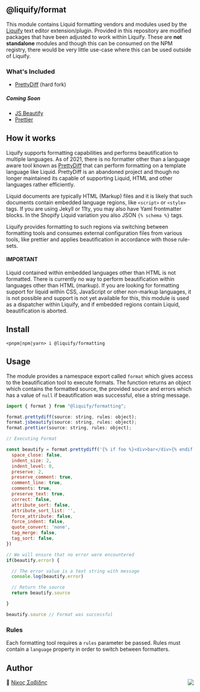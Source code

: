 ## @liquify/format

This module contains Liquid formatting vendors and modules used by the [Liquify](https://liquify.dev) text editor extension/plugin. Provided in this repository are modified packages that have been adjusted to work within Liquify. These are **not standalone** modules and though this can be consumed on the NPM registry, there would be very little use-case where this can be used outside of Liquify.

### What's Included

- [PrettyDiff](https://github.com/prettydiff/prettydiff) (hard fork)

##### Coming Soon

- [JS Beautify](https://github.com/beautify-web/js-beautify)
- [Prettier](https://prettier.io/)

## How it works

Liquify supports formatting capabilities and performs beautification to multiple languages. As of 2021, there is no formatter other than a language aware tool known as [PrettyDiff](https://github.com/prettydiff/prettydiff) that can perform formatting on a template language like Liquid. PrettyDiff is an abandoned project and though no longer maintained its capable of supporting Liquid, HTML and other languages rather efficiently.

Liquid documents are typically HTML (Markup) files and it is likely that such documents contain embedded language regions, like `<script>` or `<style>` tags. If you are using Jekyll or 11ty, you may also have Yaml frontmatter blocks. In the Shopify Liquid variation you also JSON `{% schema %}` tags.

Liquify provides formatting to such regions via switching between formatting tools and consumes external configuration files from various tools, like prettier and applies beautification in accordance with those rule-sets.

#### IMPORTANT

Liquid contained within embedded languages other than HTML is not formatted. There is currently no way to perform beautification within languages other than HTML (markup). If you are looking for formatting support for liquid within CSS, JavaScript or other non-markup languages, it is not possible and support is not yet available for this, this module is used as a dispatcher within Liquify, and if embedded regions contain Liquid, beautification is aborted.

## Install

```cli
<pnpm|npm|yarn> i @liquify/formatting
```

## Usage

The module provides a namespace export called `format` which gives access to the beautification tool to execute formats. The function returns an object which contains the formatted source, the provided source and errors which has a value of `null` if beautification was successful, else a string message.

```js
import { format } from "@liquify/formatting";

format.prettydiff(source: string, rules: object);
format.jsbeautify(source: string, rules: object);
format.prettier(source: string, rules: object);

// Executing Format

const beautify = format.prettydiff('{% if foo %}<div>bar</div>{% endif %}', {
  space_close: false,
  indent_size: 2,
  indent_level: 0,
  preserve: 2,
  preserve_comment: true,
  comment_line: true,
  comments: true,
  preserve_text: true,
  correct: false,
  attribute_sort: false,
  attribute_sort_list: '',
  force_attribute: false,
  force_indent: false,
  quote_convert: 'none',
  tag_merge: false,
  tag_sort: false,
})

// We will ensure that no error were encountered
if(beautify.error) {

  // The error value is a text string with message
  console.log(beautify.error)

  // Return the source
  return beautify.source

}

beautify.source // Format was successful

```

### Rules

Each formatting tool requires a `rules` parameter be passed. Rules must contain a `language` property in order to switch between formatters.

## Author

🥛 [Νίκος Σαβίδης](mailto:nicos@gmx.com) <img align="right" src="https://img.shields.io/badge/-@sisselsiv-1DA1F2?logo=twitter&logoColor=fff" />
